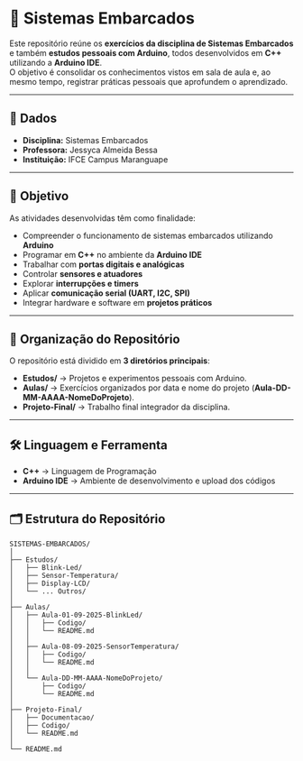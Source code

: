 # 🔌 Sistemas Embarcados
Este repositório reúne os **exercícios da disciplina de Sistemas Embarcados** e também **estudos pessoais com Arduino**, todos desenvolvidos em **C++** utilizando a **Arduino IDE**.  
O objetivo é consolidar os conhecimentos vistos em sala de aula e, ao mesmo tempo, registrar práticas pessoais que aprofundem o aprendizado.  

---

## 📌 Dados  
- **Disciplina:** Sistemas Embarcados  
- **Professora:** Jessyca Almeida Bessa  
- **Instituição:** IFCE Campus Maranguape  

---

## 🚀 Objetivo  
As atividades desenvolvidas têm como finalidade:  

- Compreender o funcionamento de sistemas embarcados utilizando **Arduino**  
- Programar em **C++** no ambiente da **Arduino IDE**  
- Trabalhar com **portas digitais e analógicas**  
- Controlar **sensores e atuadores**  
- Explorar **interrupções e timers**  
- Aplicar **comunicação serial (UART, I2C, SPI)**  
- Integrar hardware e software em **projetos práticos**  

---

## 📂 Organização do Repositório  

O repositório está dividido em **3 diretórios principais**:  

- **Estudos/** → Projetos e experimentos pessoais com Arduino.  
- **Aulas/** → Exercícios organizados por data e nome do projeto (**Aula-DD-MM-AAAA-NomeDoProjeto**).  
- **Projeto-Final/** → Trabalho final integrador da disciplina.  

---

## 🛠️ Linguagem e Ferramenta  
- **C++** → Linguagem de Programação  
- **Arduino IDE** → Ambiente de desenvolvimento e upload dos códigos  

---

## 🗂 Estrutura do Repositório  
```text
SISTEMAS-EMBARCADOS/
│
├── Estudos/
│   ├── Blink-Led/
│   ├── Sensor-Temperatura/
│   ├── Display-LCD/
│   └── ... Outros/
│
├── Aulas/
│   ├── Aula-01-09-2025-BlinkLed/
│   │   ├── Codigo/
│   │   └── README.md
│   │
│   ├── Aula-08-09-2025-SensorTemperatura/
│   │   ├── Codigo/
│   │   └── README.md
│   │
│   └── Aula-DD-MM-AAAA-NomeDoProjeto/
│       ├── Codigo/
│       └── README.md
│
├── Projeto-Final/
│   ├── Documentacao/
│   ├── Codigo/
│   └── README.md
│
└── README.md
